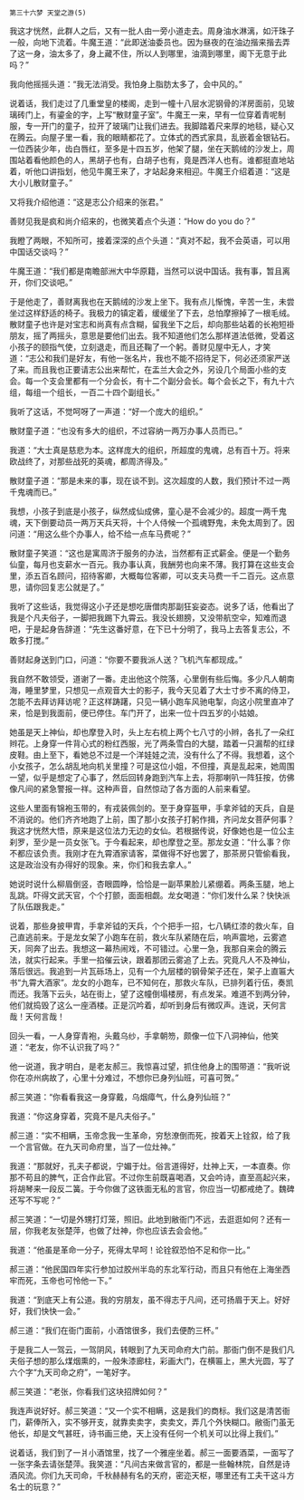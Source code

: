     第三十六梦 天堂之游(5) 

   我这才恍然，此群人之后，又有一批人由一旁小道走去。周身油水淋漓，如汗珠子一般，向地下流着。牛魔王道：“此即送油委员也。因为昼夜的在油边揩来揩去弄了这一身，油太多了，身上藏不住，所以人到哪里，油滴到哪里，阁下无意于此吗？”

   我向他摇摇头道：“我无法消受。我怕身上脂肪太多了，会中风的。”

   说着话，我们走过了几重堂皇的楼阁，走到一幢十八层水泥钢骨的洋房面前，见玻璃砖门上，有鎏金的字，上写“散财童子室”。牛魔王一来，早有一位穿着青呢制服，专一开门的童子，拉开了玻璃门让我们进去。我脚踏着尺来厚的地毯，疑心又在腾云。向屋子里一看，我的眼睛都花了。立体式的西式家具，乱嵌着金银钻石。一位西装少年，齿白唇红，至多是十四五岁，他架了腿，坐在天鹅绒的沙发上，周围站着看他颜色的人，黑胡子也有，白胡子也有，竟是西洋人也有。谁都挺直地站着，听他口讲指划，他见牛魔王来了，才站起身来相迎。牛魔王介绍着道：“这是大小儿散财童子。”

   又将我介绍他道：“这是志公介绍来的张君。”

   善财见我是疯和尚介绍来的，也微笑着点个头道：“How do you do？”

   我瞪了两眼，不知所可，接着深深的点个头道：“真对不起，我不会英语，可以用中国话交谈吗？”

   牛魔王道：“我们都是南瞻部洲大中华原籍，当然可以说中国话。我有事，暂且离开，你们交谈吧。”

   于是他走了，善财离我也在天鹅绒的沙发上坐下。我有点儿惭愧，辛苦一生，未尝坐过这样舒适的椅子。我极力的镇定着，缓缓坐了下去，总怕摩擦掉了一根毛绒。散财童子也许是对宝志和尚真有点含糊，留我坐下之后，却向那些站着的长袍短褂朋友，摇了两摇头，意思是要他们出去。我不知道他们怎么那样道法低微，受着这小孩子的颐指气使，立刻退走，而且还鞠了一个躬。善财见屋中无人，才笑道：“志公和我们是好友，有他一张名片，我也不能不招待足下，何必还须家严送了来。而且我也正要请志公出来帮忙，在盂兰大会之外，另设几个局面小些的支会。每一个支会里都有一个分会长，有十二个副分会长。每个会长之下，有九十六组，每组一个组长，一百二十四个副组长。”

   我听了这话，不觉呵呀了一声道：“好一个庞大的组织。”

   散财童子道：“也没有多大的组织，不过容纳一两万办事人员而已。”

   我道：“大士真是慈悲为本。这样庞大的组织，所超度的鬼魂，总有百十万。将来欧战终了，对那些战死的英魂，都周济得及。”

   散财童子道：“那是未来的事，现在谈不到。这次超度的人数，我们预计不过一两千鬼魂而已。”

   我想，小孩子到底是小孩子，纵然成仙成佛，童心是不会减少的。超度一两千鬼魂，天下倒要动员一两万天兵天将，十个人侍候一个孤魂野鬼，未免太周到了。因问道：“用这么些个办事人，给不给一点车马费呢？”

   散财童子笑道：“这也是寓周济于服务的办法，当然都有正式薪金。便是一个勤务仙童，每月也支薪水一百元。我办事认真，我酬劳也向来不薄。我打算在这些支会里，添五百名顾问，招待客卿，大概每位客卿，可以支夫马费一千二百元。这点意思，请你回复志公就是了。”

   我听了这些话，我觉得这小子还是想吃唐僧肉那副狂妄姿态。说多了话，他看出了我是个凡夫俗子，一脚把我踢下九霄云。我没长翅膀，又没带航空伞，知难而退吧，于是起身告辞道：“先生这番好意，在下已十分明了，我马上去答复志公，不敢多打搅。”

   善财起身送到门口，问道：“你要不要我派人送？飞机汽车都现成。”

   我自然不敢领受，道谢了一番。走出他这个院落，心里倒有些后悔。多少凡人朝南海，睡里梦里，只想见一点观音大士的影子，我今天见着了大士寸步不离的侍卫，怎能不去拜访拜访呢？正这样踌躇，只见一辆小跑车风驰电掣，向这小院里直冲了来，恰是到我面前，便已停住。车门开了，出来一位十四五岁的小姑娘。

   她虽是天上神仙，却也摩登入时，头上左右梳上两个七八寸的小辫，各扎了一朵红辫花。上身穿一件背心式的粉红西服，光了两条雪白的大腿，踏着一只漏帮的红绿皮鞋。由上至下，看她总不过是一个洋娃娃之流，没有什么了不得。我想着，这个小女孩子，怎么胡乱地向机关里撞？可是这位小姐，不但撞，真是乱起来，她周围一望，似乎是想定了心事了，然后回转身跑到汽车上去，将那喇叭一阵狂按，仿佛像凡间的紧急警报一祥。这种声音，自然惊动了各方面的人前来看望。

   这些人里面有锦袍玉带的，有戎装佩剑的。至于身穿盔甲，手拿斧钺的天兵，自是不消说的。他们齐齐地跑了上前，围了那小女孩子打躬作揖，齐问龙女菩萨何事？我这才恍然大悟，原来是这位法力无边的女仙。若根据传说，好像她也是一位公主刹罗，至少是一员女张飞。于今看起来，却也摩登之至。那龙女道：“什么事？你不都应该负责。我刚才在九霄酒家请客，菜做得不好也罢了，那茶房只管偷看我，这是政治没有办得好的现象。来，你们和我去拿人。”

   她说时说什么柳眉倒竖，杏眼圆睁，恰恰是一副苹果脸儿紧绷着。两条玉腿，地上乱跳。吓得文武天官，个个打颤，面面相觑。龙女喝道：“你们发什么呆？快快派了队伍跟我走。”

   说着，那些身披甲胄，手拿斧钺的天兵，个个把手一招，七八辆红漆的救火车，自己直逃前来。于是龙女架了小跑车在前，救火车队紧随在后，响声震地，云雾遮天，同奔了出去。我想这一幕热闹戏，不可错过。心里一急，我那自来会的腾云法，就实行起来。手里一掐催云诀，跟着那团云雾追了上去。究竟凡人不及神仙，落后很远。我追到一片瓦砾场上，见有一个九层楼的钢骨架子还在，架子上直匾大书“九霄大酒家”。龙女的小跑车，已不知何在，那救火车队，已排列着行伍，奏凯而还。我落下云头，站在街上，望了这幢倒塌楼房，有点发呆。难道不到两分钟，他们就捣毁了这么一座酒楼。正是沉吟着，却听到身后有微叹声。连说，天何言哉！天何言哉！

   回头一看，一人身穿青袍，头戴乌纱，手拿朝笏，颇像一位下八洞神仙，他笑道：“老友，你不认识我了吗？”

   他一说道，我才明白，是老友郝三。我惊喜过望，抓住他身上的围带道：“我听说你在凉州病故了，心里十分难过，不想你已身列仙班，可喜可贺。”

   郝三笑道：“你看看我这一身穿戴，乌烟瘴气，什么身列仙班？”

   我道：“你这身穿着，究竟不是凡夫俗子。”

   郝三道：“实不相瞒，玉帝念我一生革命，穷愁潦倒而死，按着天上铨叙，给了我一个言官做。在九天司命府里，当了一位灶神。”

   我道：“那就好，孔夫子都说，宁媚于灶。俗言道得好，灶神上天，一本直奏。你那不苟且的脾气，正合作此官。不过你生前既喜喝酒，又会吟诗，直至高起兴来，将胡琴来一段反二簧。于今你做了这铁面无私的言官，你应当一切都戒绝了。魏碑还写不写呢？”

   郝三笑道：“一切是外甥打灯笼，照旧。此地到敝衙门不远，去逛逛如何？还有一层，你我老友张楚萍，也做了灶神，你也应该去会会他。”

   我道：“他虽是革命一分子，死得太早呵！论铨叙恐怕不足和你一比。”

   郝三道：“他民国四年实行参加过胶州半岛的东北军行动，而且只有他在上海坐西牢而死，玉帝也可怜他一下。”

   我道：“到底天上有公道。我的穷朋友，虽不得志于凡间，还可扬眉于天上。好好好，我们快快一会。”

   郝三道：“我们在衙门面前，小酒馆很多，我们去便酌三杯。”

   于是我二人一驾云，一驾阴风，转眼到了九天司命府大门前。那衙门倒不是我们凡夫俗子想的那么煤烟熏的，一般朱漆廊柱，彩画大门，在横匾上，黑大光圆，写了六个字“九天司命之府”，一笔好字。

   郝三笑道：“老张，你看我们这块招牌如何？”

   我连声说好好。郝三笑道：“又一个实不相瞒，这是我们的商标。我们这是清苦衙门，薪俸所入，实不够开支，就靠卖卖字，卖卖文，弄几个外快糊口。敝衙门虽无他长，却是文气甚旺，诗书画三绝，天上没有任何一个机关可以比得上我们。”

   说着话，我们到了一爿小酒馆里，找了一个雅座坐着。郝三一面要酒菜，一面写了一张字条去请张楚萍。我笑道：“凡间古来做言官的，都是一些翰林院，自然是诗酒风流。你们九天司命，千秋赫赫有名的天府，密迩天枢，哪里还有工夫干这斗方名士的玩意？”

